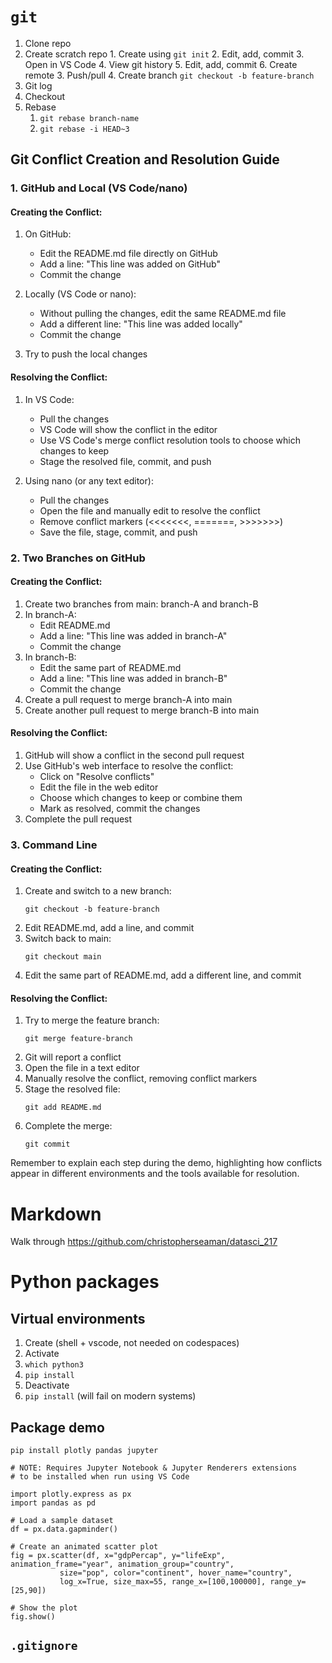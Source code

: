 # `git`
1. Clone repo
2. Create scratch repo
		1. Create using `git init`
		2. Edit, add, commit
		3. Open in VS Code
		4. View git history
		5. Edit, add, commit
		6. Create remote
	3. Push/pull
	4. Create branch `git checkout -b feature-branch`
3. Git log
4. Checkout
5. Rebase
	1. `git rebase branch-name`
	2. `git rebase -i HEAD~3` 
## Git Conflict Creation and Resolution Guide

### 1. GitHub and Local (VS Code/nano)

#### Creating the Conflict:
1. On GitHub:
   - Edit the README.md file directly on GitHub
   - Add a line: "This line was added on GitHub"
   - Commit the change

2. Locally (VS Code or nano):
   - Without pulling the changes, edit the same README.md file
   - Add a different line: "This line was added locally"
   - Commit the change

3. Try to push the local changes

#### Resolving the Conflict:
1. In VS Code:
   - Pull the changes
   - VS Code will show the conflict in the editor
   - Use VS Code's merge conflict resolution tools to choose which changes to keep
   - Stage the resolved file, commit, and push

2. Using nano (or any text editor):
   - Pull the changes
   - Open the file and manually edit to resolve the conflict
   - Remove conflict markers (<<<<<<<, =======, >>>>>>>)
   - Save the file, stage, commit, and push

### 2. Two Branches on GitHub

#### Creating the Conflict:
1. Create two branches from main: branch-A and branch-B
2. In branch-A:
   - Edit README.md
   - Add a line: "This line was added in branch-A"
   - Commit the change
3. In branch-B:
   - Edit the same part of README.md
   - Add a line: "This line was added in branch-B"
   - Commit the change
4. Create a pull request to merge branch-A into main
5. Create another pull request to merge branch-B into main

#### Resolving the Conflict:
1. GitHub will show a conflict in the second pull request
2. Use GitHub's web interface to resolve the conflict:
   - Click on "Resolve conflicts"
   - Edit the file in the web editor
   - Choose which changes to keep or combine them
   - Mark as resolved, commit the changes
3. Complete the pull request

### 3. Command Line

#### Creating the Conflict:
1. Create and switch to a new branch:
   ```
   git checkout -b feature-branch
   ```
2. Edit README.md, add a line, and commit
3. Switch back to main:
   ```
   git checkout main
   ```
4. Edit the same part of README.md, add a different line, and commit

#### Resolving the Conflict:
1. Try to merge the feature branch:
   ```
   git merge feature-branch
   ```
2. Git will report a conflict
3. Open the file in a text editor
4. Manually resolve the conflict, removing conflict markers
5. Stage the resolved file:
   ```
   git add README.md
   ```
6. Complete the merge:
   ```
   git commit
   ```

Remember to explain each step during the demo, highlighting how conflicts appear in different environments and the tools available for resolution.

# Markdown

Walk through https://github.com/christopherseaman/datasci_217

# Python packages

## Virtual environments
1. Create (shell + vscode, not needed on codespaces)
2. Activate
3. `which python3`
4. `pip install`
5. Deactivate
6. `pip install` (will fail on modern systems)
## Package demo
`pip install plotly pandas jupyter`
```
# NOTE: Requires Jupyter Notebook & Jupyter Renderers extensions
# to be installed when run using VS Code

import plotly.express as px
import pandas as pd

# Load a sample dataset
df = px.data.gapminder()

# Create an animated scatter plot
fig = px.scatter(df, x="gdpPercap", y="lifeExp", animation_frame="year", animation_group="country",
           size="pop", color="continent", hover_name="country",
           log_x=True, size_max=55, range_x=[100,100000], range_y=[25,90])

# Show the plot
fig.show()
```
## `.gitignore`
